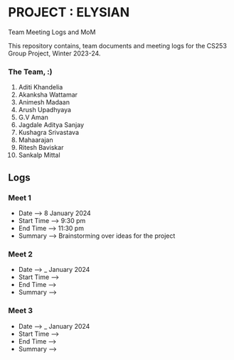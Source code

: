 # PROJECT : ELYSIAN
Team Meeting Logs and MoM

This repository contains, team documents and meeting logs for the CS253 Group Project, Winter 2023-24.

### The Team, :)
1. Aditi Khandelia
2. Akanksha Wattamar
3. Animesh Madaan
4. Arush Upadhyaya
5. G.V Aman
6. Jagdale Aditya Sanjay
7. Kushagra Srivastava
8. Mahaarajan
9. Ritesh Baviskar
10. Sankalp Mittal

## Logs

### Meet 1
- Date --> 8 January 2024
- Start Time --> 9:30 pm
- End Time --> 11:30 pm
- Summary --> Brainstorming over ideas for the project

### Meet 2
- Date --> _ January 2024
- Start Time --> 
- End Time --> 
- Summary --> 

### Meet 3
- Date --> _ January 2024
- Start Time --> 
- End Time --> 
- Summary --> 
